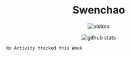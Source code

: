 <h1 align="center">Swenchao</h3>

<p align="center">
  <img src="https://visitor-badge.glitch.me/badge?page_id=swenchao" alt="vistors" />
</p>

<p align="center">
  <img src="https://github-readme-stats.vercel.app/api?username=swenchao&count_private=true&show_icons=true&theme=vue-dark&hide_title=true" alt="github stats" />
</p>

<!--START_SECTION:waka-->
```text
No Activity tracked this Week
```
<!--END_SECTION:waka-->
